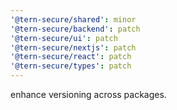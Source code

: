 ```yaml
---
'@tern-secure/shared': minor
'@tern-secure/backend': patch
'@tern-secure/ui': patch
'@tern-secure/nextjs': patch
'@tern-secure/react': patch
'@tern-secure/types': patch
---
```


enhance versioning across packages.
